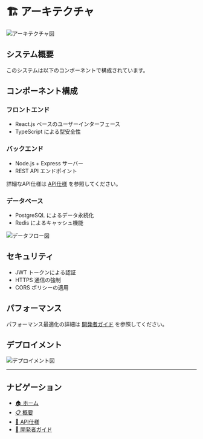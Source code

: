 # 🏗️ アーキテクチャ

![アーキテクチャ図](./images/architecture-diagram.png)

## システム概要

このシステムは以下のコンポーネントで構成されています。

## コンポーネント構成

### フロントエンド
- React.js ベースのユーザーインターフェース
- TypeScript による型安全性

### バックエンド
- Node.js + Express サーバー
- REST API エンドポイント

詳細なAPI仕様は [API仕様](./api-reference.md) を参照してください。

### データベース
- PostgreSQL によるデータ永続化
- Redis によるキャッシュ機能

![データフロー図](./images/data-flow.png)

## セキュリティ

- JWT トークンによる認証
- HTTPS 通信の強制
- CORS ポリシーの適用

## パフォーマンス

パフォーマンス最適化の詳細は [開発者ガイド](./developer-guide.md#パフォーマンス最適化) を参照してください。

## デプロイメント

![デプロイメント図](./images/deployment-diagram.png)

---

## ナビゲーション

- [🏠 ホーム](./README.md)
- [📋 概要](./overview.md)
- [🔧 API仕様](./api-reference.md)
- [👥 開発者ガイド](./developer-guide.md)
